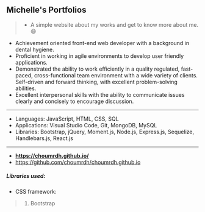 ## Michelle's Portfolios
> -  A simple website about my works and get to know more about me. :smile:
 
 - Achievement oriented front-end web developer with a background in dental hygiene. 
 - Proficient in working in agile environments to develop user friendly applications. 
 - Demonstrated the ability to work efficiently in a quality regulated, fast-paced, 
 cross-functional team environment with a wide variety of clients. Self-driven and forward thinking, 
 with excellent problem-solving abilities. 
 - Excellent interpersonal skills with the ability to communicate issues clearly and concisely to encourage discussion.
---
- Languages: JavaScript, HTML, CSS, SQL
- Applications: Visual Studio Code, Git, MongoDB, MySQL
- Libraries: Bootstrap, jQuery, Moment.js, Node.js, Express.js, Sequelize, Handlebars.js, React.js
---

- **https://choumrdh.github.io/**
- https://github.com/choumrdh/choumrdh.github.io


##### Libraries used:
- CSS framework:
> 1. Bootstrap




